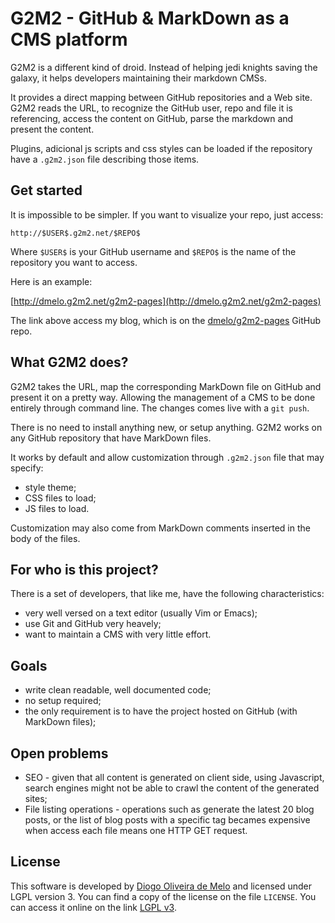# G2M2 - GitHub & MarkDown as a CMS platform

G2M2 is a different kind of droid. Instead of helping jedi knights saving the
galaxy, it helps developers maintaining their markdown CMSs.

It provides a direct mapping between GitHub repositories and a Web site. G2M2
reads the URL, to recognize the GitHub user, repo and file it is referencing,
access the content on GitHub, parse the markdown and present the content.

Plugins, adicional js scripts and css styles can be loaded if the repository
have a `.g2m2.json` file describing those items.

## Get started

It is impossible to be simpler. If you want to visualize your repo, just access:

```
http://$USER$.g2m2.net/$REPO$
```

Where `$USER$` is your GitHub username and `$REPO$` is the name of the repository
you want to access.

Here is an example:

[http://dmelo.g2m2.net/g2m2-pages](http://dmelo.g2m2.net/g2m2-pages)

The link above access my blog, which is on the
[dmelo/g2m2-pages](https://github.com/dmelo/g2m2-pages) GitHub repo.

## What G2M2 does?

G2M2 takes the URL, map the corresponding MarkDown file on GitHub and present it
on a pretty way. Allowing the management of a CMS to be done entirely through
command line. The changes comes live with a `git push`.

There is no need to install anything new, or setup anything. G2M2 works on any
GitHub repository that have MarkDown files.

It works by default and allow customization through `.g2m2.json` file that
may specify:

- style theme;
- CSS files to load;
- JS files to load.

Customization may also come from MarkDown comments inserted in the body of the
files.

## For who is this project?

There is a set of developers, that like me, have the following characteristics:

- very well versed on a text editor (usually Vim or Emacs);
- use Git and GitHub very heavely;
- want to maintain a CMS with very little effort.

## Goals

- write clean readable, well documented code;
- no setup required;
- the only requirement is to have the project hosted on GitHub (with MarkDown
        files);

## Open problems

- SEO - given that all content is generated on client side, using Javascript,
search engines might not be able to crawl the content of the generated sites;
- File listing operations - operations such as generate the latest 20 blog
posts, or the list of blog posts with a specific tag becames expensive when
access each file means one HTTP GET request.


## License

This software is developed by [Diogo Oliveira de Melo](http://diogomelo.net) and
licensed under LGPL version 3. You can find a copy of the license on the file
`LICENSE`. You can access it online on the link
[LGPL v3](https://www.gnu.org/licenses/lgpl-3.0.txt).
